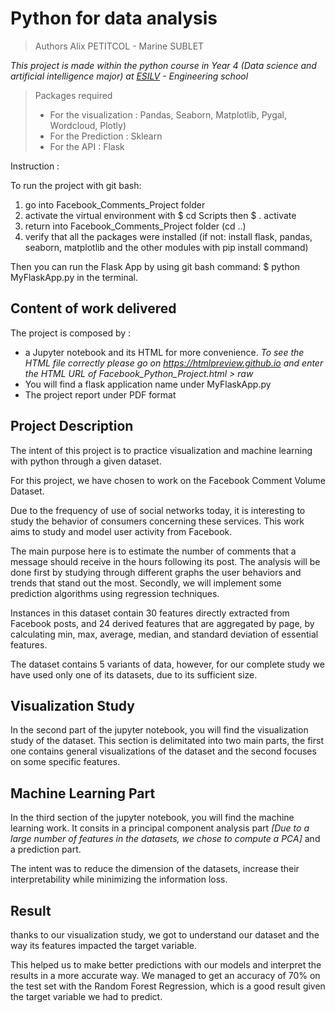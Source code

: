 # Python for data analysis

> Authors Alix PETITCOL - Marine SUBLET 

*This project is made within the python course in Year 4 (Data science and artificial intelligence major) at [ESILV](https://www.esilv.fr/) - Engineering school*

> Packages required
>
> - For the visualization : Pandas, Seaborn, Matplotlib, Pygal, Wordcloud, Plotly)
> - For the Prediction : Sklearn
> - For the API : Flask 


Instruction :

To run the project with git bash: 
1) go into Facebook_Comments_Project folder  
2) activate the virtual environment with $ cd Scripts then $ . activate
3) return into Facebook_Comments_Project folder (cd ..)
4) verify that all the packages were installed (if not: install flask, pandas, seaborn, matplotlib and the other modules with pip install command)

Then you can run the Flask App by using git bash command: $ python MyFlaskApp.py in the terminal. 

## Content of work delivered

The project is composed by :
- a Jupyter notebook and its HTML for more convenience. 
*To see the HTML file correctly please go on https://htmlpreview.github.io  and enter the HTML URL of Facebook_Python_Project.html > raw*
- You will find a flask application  name under MyFlaskApp.py
- The project report under PDF format

## Project Description

The intent of this project is to practice visualization and machine learning with python through a given dataset. 

For this project, we have chosen to work on the Facebook Comment Volume Dataset.

Due to the frequency of use of social networks today, it is interesting to study the behavior of consumers concerning these services. This work aims to study and model user activity from Facebook.

The main purpose here is to estimate the number of comments that a message should receive in the hours following its post. The analysis will be done first by studying through different graphs the user behaviors and trends that stand out the most. Secondly, we will implement some prediction algorithms using regression techniques.

Instances in this dataset contain 30 features directly extracted from Facebook posts, and 24 derived features that are aggregated by page, by calculating min, max, average, median, and standard deviation of essential features. 

The dataset contains 5 variants of data, however, for our complete study we have used only one of its datasets, due to its sufficient size.

## Visualization Study

In the second part of the jupyter notebook, you will find the visualization study of the dataset. 
This section is delimitated into two main parts, the first one contains general visualizations of the dataset and the second focuses on some specific features.


## Machine Learning Part

In the third section of the jupyter notebook, you will find the machine learning work. It consits in a principal component analysis part *[Due to a large number of features in the datasets, we chose to compute a PCA]* and a prediction part. 


The intent was to reduce the dimension of the datasets, increase their interpretability while minimizing the information loss.


## Result

thanks to our visualization study, we got to understand our dataset and the way its features impacted the target variable. 

This helped us to make better predictions with our models and interpret the results in a more accurate way.
We managed to get an accuracy of  70% on the test set with the Random Forest Regression, which is a good result given the target variable we had to predict.

